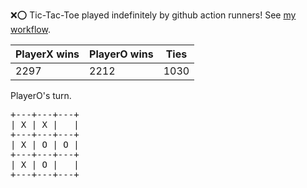 :x::o: Tic-Tac-Toe played indefinitely by github action runners! See [my workflow](.github/workflows/play.yaml).

|PlayerX wins|PlayerO wins|Ties|
|-|-|-|
|2297|2212|1030|

PlayerO's turn.

<pre>
+---+---+---+
| X | X |   |
+---+---+---+
| X | O | O |
+---+---+---+
| X | O |   |
+---+---+---+
</pre>